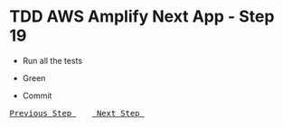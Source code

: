 # TDD AWS Amplify Next App - Step 19



- Run all the tests

- Green

- Commit


[<kbd> Previous Step </kbd>](https://github.com/pairing4good/tdd-next-amplify-gen2-tutorial/tree/018-step)&ensp;&ensp;&ensp;&ensp;[<kbd> Next Step </kbd>](https://github.com/pairing4good/tdd-next-amplify-gen2-tutorial/tree/020-step)
